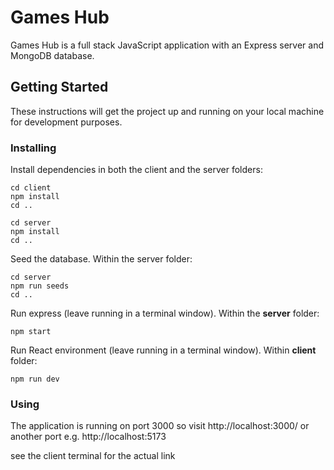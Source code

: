 # Games Hub

Games Hub is a full stack JavaScript application with an Express server and MongoDB database.

## Getting Started

These instructions will get the project up and running on your local machine for development purposes.

### Installing

Install dependencies in both the client and the server folders:

```
cd client
npm install
cd ..

cd server
npm install
cd ..
```

Seed the database. Within the server folder:

```
cd server
npm run seeds
cd ..
```

Run express (leave running in a terminal window). Within the **server** folder:

```
npm start
```

Run React environment (leave running in a terminal window). Within **client** folder:

```
npm run dev
```

### Using

The application is running on port 3000 so visit http://localhost:3000/ or another port e.g. http://localhost:5173

see the client terminal for the actual link